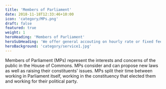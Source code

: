 ```yaml
---
title: 'Members of Parliament'
date: 2018-11-18T12:33:46+10:00
icon: 'category/MPs.png'
draft: false
featured: true
weight: 1
heroHeading: 'Members of Parliament'
heroSubHeading: 'We offer general accouting on hourly rate or fixed fee'
heroBackground: 'category/service1.jpg'
---
```


Members of Parliament (MPs) represent the interests and concerns of the public in the House of Commons. MPs consider and can propose new laws as well as raising their constituents' issues. MPs split their time between working in Parliament itself, working in the constituency that elected them and working for their political party.


